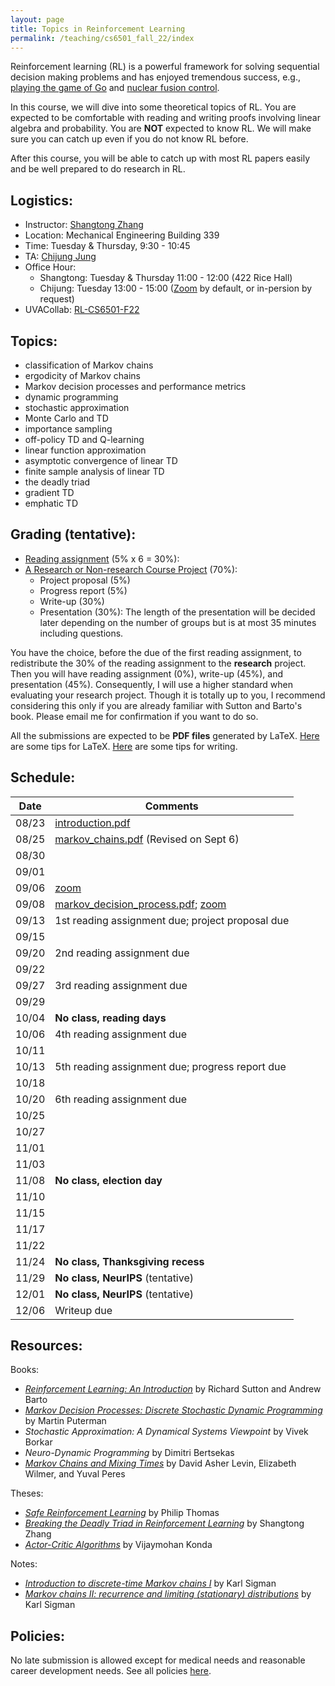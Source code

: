 ```yaml
---
layout: page
title: Topics in Reinforcement Learning
permalink: /teaching/cs6501_fall_22/index
---
```


Reinforcement learning (RL) is a powerful framework for solving sequential decision making problems
and has enjoyed tremendous success, e.g., [playing the game of Go](https://www.nature.com/articles/nature16961) and [nuclear fusion control](https://www.nature.com/articles/s41586-021-04301-9).

In this course,
we will dive into some theoretical topics of RL.
You are expected to be comfortable with reading and writing proofs involving linear algebra and probability. 
You are **NOT** expected to know RL. 
We will make sure you can catch up even if you do not know RL before.  

After this course, you will be able to catch up with most RL papers easily and be well prepared to do research in RL.

## Logistics:

- Instructor: [Shangtong Zhang](/)
- Location: Mechanical Engineering Building 339   
- Time: Tuesday & Thursday, 9:30 - 10:45  
- TA: [Chijung Jung](https://chijung-jung.github.io)
- Office Hour: 
  - Shangtong: Tuesday & Thursday 11:00 - 12:00 (422 Rice Hall)
  - Chijung: Tuesday 13:00 - 15:00 ([Zoom](https://virginia.zoom.us/j/5944735371) by default, or in-persion by request)
- UVACollab: [RL-CS6501-F22](https://collab.its.virginia.edu/portal/site/ff8396e5-8111-44cc-ade2-8311272db7eb/tool/74aa2784-e9cf-41b8-bec6-5fef35f79093)


## Topics:
- classification of Markov chains
- ergodicity of Markov chains
- Markov decision processes and performance metrics
- dynamic programming
- stochastic approximation 
- Monte Carlo and TD
- importance sampling
- off-policy TD and Q-learning
- linear function approximation
- asymptotic convergence of linear TD
- finite sample analysis of linear TD
- the deadly triad
- gradient TD
- emphatic TD 

## Grading (tentative):
- [Reading assignment](/teaching/cs6501_fall_22/reading) (5% x 6 = 30%):  
- [A Research or Non-research Course Project](/teaching/cs6501_fall_22/projects) (70%):  
  * Project proposal (5%)
  * Progress report (5%)
  * Write-up (30%)
  * Presentation (30%): The length of the presentation will be decided later depending on the number of groups but is at most 35 minutes including questions.

You have the choice, before the due of the first reading assignment, to redistribute the 30% of the reading assignment to the **research** project.
Then you will have reading assignment (0%), write-up (45%), and presentation (45%).
Consequently, I will use a higher standard when evaluating your research project.
Though it is totally up to you,
I recommend considering this only if you are already familiar with Sutton and Barto's book.
Please email me for confirmation if you want to do so.

All the submissions are expected to be **PDF files** generated by LaTeX. 
[Here](/blog/latex) are some tips for LaTeX.
[Here](/blog/writing) are some tips for writing.

## Schedule:

| Date  |  Comments |
|-------| ----------|
| 08/23 | [introduction.pdf](/assets/pdf/cs_6501_fall_22/introduction.pdf)  |
| 08/25 |  [markov_chains.pdf](/assets/pdf/cs_6501_fall_22/markov_chains.pdf) (Revised on Sept 6)| 
| 08/30 |  |
| 09/01 |  | 
| 09/06 |  [zoom](https://collab.its.virginia.edu/portal/site/ff8396e5-8111-44cc-ade2-8311272db7eb/page/ceb9ce53-5e15-4f3a-bcc6-6c345250a4b3) | 
| 09/08 | [markov_decision_process.pdf](/assets/pdf/cs_6501_fall_22/markov_decision_process.pdf); [zoom](https://collab.its.virginia.edu/portal/site/ff8396e5-8111-44cc-ade2-8311272db7eb/page/ceb9ce53-5e15-4f3a-bcc6-6c345250a4b3)  |
| 09/13 |  1st reading assignment due; project proposal due|        
| 09/15 |            |
| 09/20 |  2nd reading assignment due|          
| 09/22 |            |
| 09/27 |  3rd reading assignment due|
| 09/29 |                   |
| 10/04 | **No class, reading days** |
| 10/06 |  4th reading assignment due                 |
| 10/11 |                   |
| 10/13 |  5th reading assignment due; progress report due |
| 10/18 |                   |
| 10/20 |  6th reading assignment due               |
| 10/25 |                   |
| 10/27 |                   |
| 11/01 |                   |
| 11/03 |                   |
| 11/08 | **No class, election day** |
| 11/10 |                   |
| 11/15 |                   |
| 11/17 |                   |
| 11/22 |                   |
| 11/24 | **No class, Thanksgiving recess**|
| 11/29 | **No class, NeurIPS** (tentative)                  |
| 12/01 | **No class, NeurIPS** (tentative)                |
| 12/06 | Writeup due                   |

## Resources:
Books:
- [*Reinforcement Learning: An Introduction*](http://incompleteideas.net/book/the-book-2nd.html) by Richard Sutton and Andrew Barto
- [*Markov Decision Processes: Discrete Stochastic Dynamic Programming*](https://onlinelibrary-wiley-com.proxy01.its.virginia.edu/doi/book/10.1002/9780470316887) by Martin Puterman
- *Stochastic Approximation: A Dynamical Systems Viewpoint* by Vivek Borkar
- *Neuro-Dynamic Programming* by Dimitri Bertsekas
- [*Markov Chains and Mixing Times*](https://pages.uoregon.edu/dlevin/MARKOV/markovmixing.pdf) by David Asher Levin, Elizabeth Wilmer, and Yuval Peres

Theses:
- [*Safe Reinforcement Learning*](https://scholarworks.umass.edu/dissertations_2/514/) by Philip Thomas
- [*Breaking the Deadly Triad in Reinforcement Learning*](https://ora.ox.ac.uk/objects/uuid:2c410803-2141-41ed-b362-7f14723b2f17) by Shangtong Zhang
- [*Actor-Critic Algorithms*](https://dspace.mit.edu/bitstream/handle/1721.1/8120/51552606-MIT.pdf;sequence=2) by Vijaymohan Konda

Notes:
- [*Introduction to discrete-time Markov chains I*](http://www.columbia.edu/~ks20/stochastic-I/stochastic-I-MCI.pdf) by Karl Sigman
- [*Markov chains II: recurrence and limiting (stationary) distributions*](http://www.columbia.edu/~ks20/stochastic-I/stochastic-I-MCII.pdf) by Karl Sigman

## Policies:

No late submission is allowed except for medical needs and reasonable career development needs.
See all policies [here](/teaching/policies).